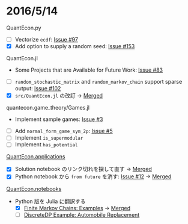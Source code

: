# 2016/5/14

QuantEcon.py

* [ ] Vectorize `ecdf`:
  [Issue #97](https://github.com/QuantEcon/QuantEcon.py/issues/97)
* [x] Add option to supply a random seed:
  [Issue #153](https://github.com/QuantEcon/QuantEcon.py/issues/153#issuecomment-135416273)

QuantEcon.jl

* Some Projects that are Available for Future Work:
  [Issue #83](https://github.com/QuantEcon/QuantEcon.jl/issues/83)
* [ ] `random_stochastic_matrix` and `random_markov_chain` support sparse output:
  [Issue #102](https://github.com/QuantEcon/QuantEcon.jl/issues/102)
* [x] `src/QuantEcon.jl` の改訂
  → [Merged](https://github.com/QuantEcon/QuantEcon.jl/pull/110)

quantecon.game_theory/Games.jl

* Implement sample games:
  [Issue #3](https://github.com/QuantEcon/Games.jl/issues/3)
* [ ] Add `normal_form_game_sym_2p`:
  [Issue #5](https://github.com/QuantEcon/Games.jl/issues/5)
* [ ] Implement `is_supermodular`
* [ ] Implement `has_potential`

[QuantEcon.applications](https://github.com/QuantEcon/QuantEcon.applications)

* [x] Solution notebook のリンク切れを探して直す
  → [Merged](https://github.com/QuantEcon/QuantEcon.applications/pull/26)
* [x] Python notebook から `from future` を消す:
  [Issue #12](https://github.com/QuantEcon/QuantEcon.applications/issues/12)
  → [Merged](https://github.com/QuantEcon/QuantEcon.applications/pull/24)

[QuantEcon.notebooks](https://github.com/QuantEcon/QuantEcon.notebooks)

* Python 版を Julia に翻訳する
  * [x] [Finite Markov Chains: Examples](http://nbviewer.jupyter.org/github/QuantEcon/QuantEcon.notebooks/blob/master/markov_chain_ex01_py.ipynb)
    → [Merged](https://github.com/QuantEcon/QuantEcon.notebooks/pull/63)
  * [ ] [DiscreteDP Example: Automobile Replacement](http://nbviewer.jupyter.org/github/QuantEcon/QuantEcon.notebooks/blob/master/ddp_ex_rust96_py.ipynb)
